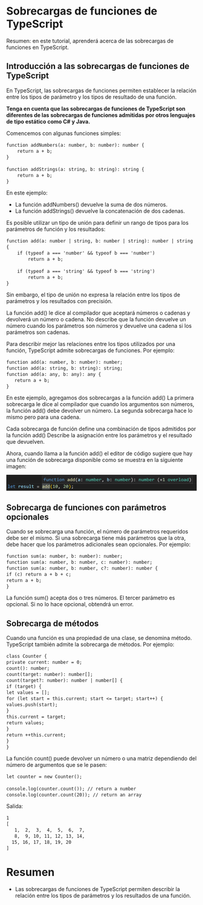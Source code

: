# Sobrecargas de funciones de TypeScript

Resumen: en este tutorial, aprenderá acerca de las sobrecargas de funciones en TypeScript.

## Introducción a las sobrecargas de funciones de TypeScript

En TypeScript, las sobrecargas de funciones permiten establecer la relación entre los tipos de parámetro y los tipos de resultado de una función.

**Tenga en cuenta que las sobrecargas de funciones de TypeScript son diferentes de las sobrecargas de funciones admitidas por otros lenguajes de tipo estático como C# y Java.**

Comencemos con algunas funciones simples:

    function addNumbers(a: number, b: number): number {
        return a + b;
    }

    function addStrings(a: string, b: string): string {
        return a + b;
    }

En este ejemplo:

- La función addNumbers() devuelve la suma de dos números.
- La función addStrings() devuelve la concatenación de dos cadenas.

Es posible utilizar un tipo de unión para definir un rango de tipos para los parámetros de función y los resultados:

    function add(a: number | string, b: number | string): number | string {
        if (typeof a === 'number' && typeof b === 'number')
            return a + b;

        if (typeof a === 'string' && typeof b === 'string')
            return a + b;
    }

Sin embargo, el tipo de unión no expresa la relación entre los tipos de parámetros y los resultados con precisión.

La función add() le dice al compilador que aceptará números o cadenas y devolverá un número o cadena. No describe que la función devuelve un número cuando los parámetros son números y devuelve una cadena si los parámetros son cadenas.

Para describir mejor las relaciones entre los tipos utilizados por una función, TypeScript admite sobrecargas de funciones. Por ejemplo:

    function add(a: number, b: number): number;
    function add(a: string, b: string): string;
    function add(a: any, b: any): any {
       return a + b;
    }

En este ejemplo, agregamos dos sobrecargas a la función add() La primera sobrecarga le dice al compilador que cuando los argumentos son números, la función add() debe devolver un número. La segunda sobrecarga hace lo mismo pero para una cadena.

Cada sobrecarga de función define una combinación de tipos admitidos por la función add() Describe la asignación entre los parámetros y el resultado que devuelven.

Ahora, cuando llama a la función add() el editor de código sugiere que hay una función de sobrecarga disponible como se muestra en la siguiente imagen:

![img](./img/typescript-function-overloadings.png)

## Sobrecarga de funciones con parámetros opcionales

Cuando se sobrecarga una función, el número de parámetros requeridos debe ser el mismo. Si una sobrecarga tiene más parámetros que la otra, debe hacer que los parámetros adicionales sean opcionales. Por ejemplo:

    function sum(a: number, b: number): number;
    function sum(a: number, b: number, c: number): number;
    function sum(a: number, b: number, c?: number): number {
    if (c) return a + b + c;
    return a + b;
    }

La función sum() acepta dos o tres números. El tercer parámetro es opcional. Si no lo hace opcional, obtendrá un error.

## Sobrecarga de métodos

Cuando una función es una propiedad de una clase, se denomina método. TypeScript también admite la sobrecarga de métodos. Por ejemplo:

    class Counter {
    private current: number = 0;
    count(): number;
    count(target: number): number[];
    count(target?: number): number | number[] {
    if (target) {
    let values = [];
    for (let start = this.current; start <= target; start++) {
    values.push(start);
    }
    this.current = target;
    return values;
    }
    return ++this.current;
    }
    }

La función count() puede devolver un número o una matriz dependiendo del número de argumentos que se le pasen:

    let counter = new Counter();

    console.log(counter.count()); // return a number
    console.log(counter.count(20)); // return an array

Salida:

    1
    [
       1,  2,  3,  4,  5,  6,  7,
       8,  9, 10, 11, 12, 13, 14,
      15, 16, 17, 18, 19, 20
    ]

# Resumen

- Las sobrecargas de funciones de TypeScript permiten describir la relación entre los tipos de parámetros y los resultados de una función.
